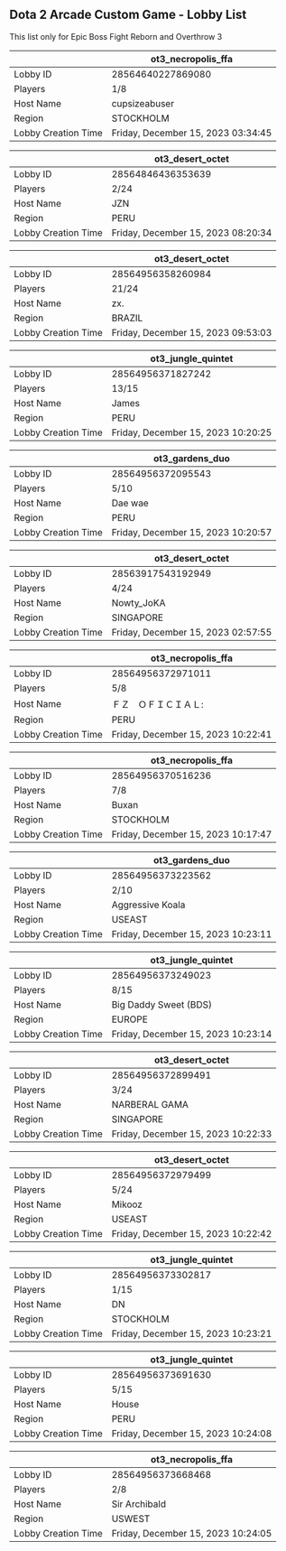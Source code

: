 ## Dota 2 Arcade Custom Game - Lobby List

This list only for Epic Boss Fight Reborn and Overthrow 3

|  | ot3_necropolis_ffa |
| ------ | ------ |
| Lobby ID | 28564640227869080 |
| Players | 1/8 |
| Host Name | cupsizeabuser |
| Region | STOCKHOLM |
| Lobby Creation Time | Friday, December 15, 2023 03:34:45 |


|  | ot3_desert_octet |
| ------ | ------ |
| Lobby ID | 28564846436353639 |
| Players | 2/24 |
| Host Name | JZN |
| Region | PERU |
| Lobby Creation Time | Friday, December 15, 2023 08:20:34 |


|  | ot3_desert_octet |
| ------ | ------ |
| Lobby ID | 28564956358260984 |
| Players | 21/24 |
| Host Name | zx. |
| Region | BRAZIL |
| Lobby Creation Time | Friday, December 15, 2023 09:53:03 |


|  | ot3_jungle_quintet |
| ------ | ------ |
| Lobby ID | 28564956371827242 |
| Players | 13/15 |
| Host Name | James |
| Region | PERU |
| Lobby Creation Time | Friday, December 15, 2023 10:20:25 |


|  | ot3_gardens_duo |
| ------ | ------ |
| Lobby ID | 28564956372095543 |
| Players | 5/10 |
| Host Name | Dae wae |
| Region | PERU |
| Lobby Creation Time | Friday, December 15, 2023 10:20:57 |


|  | ot3_desert_octet |
| ------ | ------ |
| Lobby ID | 28563917543192949 |
| Players | 4/24 |
| Host Name | Nowty_JoKA |
| Region | SINGAPORE |
| Lobby Creation Time | Friday, December 15, 2023 02:57:55 |


|  | ot3_necropolis_ffa |
| ------ | ------ |
| Lobby ID | 28564956372971011 |
| Players | 5/8 |
| Host Name | ＦＺㅤＯＦＩＣＩＡＬ: |
| Region | PERU |
| Lobby Creation Time | Friday, December 15, 2023 10:22:41 |


|  | ot3_necropolis_ffa |
| ------ | ------ |
| Lobby ID | 28564956370516236 |
| Players | 7/8 |
| Host Name | Buxan |
| Region | STOCKHOLM |
| Lobby Creation Time | Friday, December 15, 2023 10:17:47 |


|  | ot3_gardens_duo |
| ------ | ------ |
| Lobby ID | 28564956373223562 |
| Players | 2/10 |
| Host Name | Aggressive Koala |
| Region | USEAST |
| Lobby Creation Time | Friday, December 15, 2023 10:23:11 |


|  | ot3_jungle_quintet |
| ------ | ------ |
| Lobby ID | 28564956373249023 |
| Players | 8/15 |
| Host Name | Big Daddy Sweet (BDS) |
| Region | EUROPE |
| Lobby Creation Time | Friday, December 15, 2023 10:23:14 |


|  | ot3_desert_octet |
| ------ | ------ |
| Lobby ID | 28564956372899491 |
| Players | 3/24 |
| Host Name | NARBERAL GAMA |
| Region | SINGAPORE |
| Lobby Creation Time | Friday, December 15, 2023 10:22:33 |


|  | ot3_desert_octet |
| ------ | ------ |
| Lobby ID | 28564956372979499 |
| Players | 5/24 |
| Host Name | Mikooz |
| Region | USEAST |
| Lobby Creation Time | Friday, December 15, 2023 10:22:42 |


|  | ot3_jungle_quintet |
| ------ | ------ |
| Lobby ID | 28564956373302817 |
| Players | 1/15 |
| Host Name | DN |
| Region | STOCKHOLM |
| Lobby Creation Time | Friday, December 15, 2023 10:23:21 |


|  | ot3_jungle_quintet |
| ------ | ------ |
| Lobby ID | 28564956373691630 |
| Players | 5/15 |
| Host Name | House |
| Region | PERU |
| Lobby Creation Time | Friday, December 15, 2023 10:24:08 |


|  | ot3_necropolis_ffa |
| ------ | ------ |
| Lobby ID | 28564956373668468 |
| Players | 2/8 |
| Host Name | Sir Archibald |
| Region | USWEST |
| Lobby Creation Time | Friday, December 15, 2023 10:24:05 |


